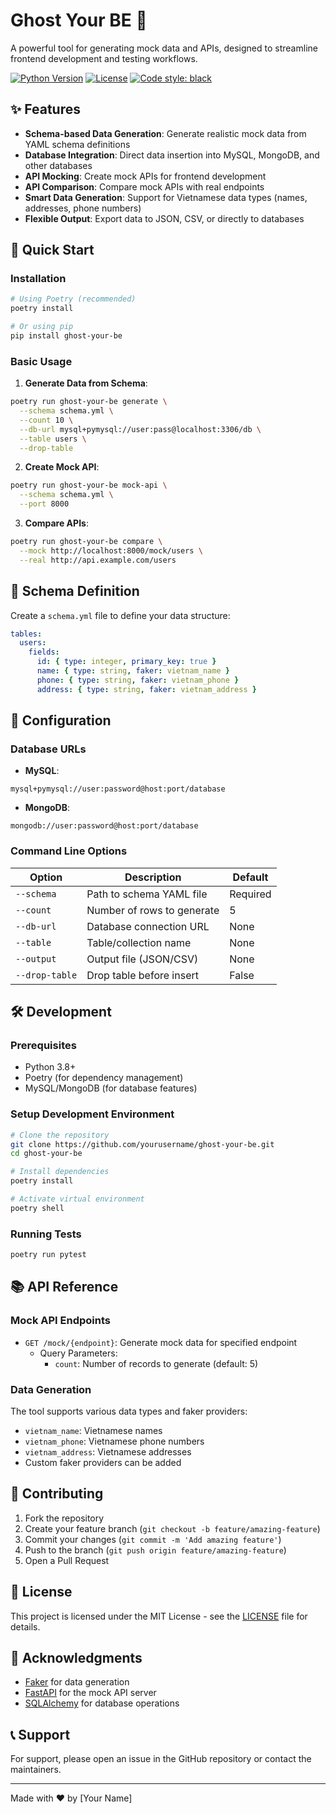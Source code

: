 # Ghost Your BE 🚀

A powerful tool for generating mock data and APIs, designed to streamline frontend development and testing workflows.

[![Python Version](https://img.shields.io/badge/python-3.8%2B-blue)](https://www.python.org/downloads/)
[![License](https://img.shields.io/badge/license-MIT-green)](LICENSE)
[![Code style: black](https://img.shields.io/badge/code%20style-black-000000.svg)](https://github.com/psf/black)

## ✨ Features

- **Schema-based Data Generation**: Generate realistic mock data from YAML schema definitions
- **Database Integration**: Direct data insertion into MySQL, MongoDB, and other databases
- **API Mocking**: Create mock APIs for frontend development
- **API Comparison**: Compare mock APIs with real endpoints
- **Smart Data Generation**: Support for Vietnamese data types (names, addresses, phone numbers)
- **Flexible Output**: Export data to JSON, CSV, or directly to databases

## 🚀 Quick Start

### Installation

```bash
# Using Poetry (recommended)
poetry install

# Or using pip
pip install ghost-your-be
```

### Basic Usage

1. **Generate Data from Schema**:
```bash
poetry run ghost-your-be generate \
  --schema schema.yml \
  --count 10 \
  --db-url mysql+pymysql://user:pass@localhost:3306/db \
  --table users \
  --drop-table
```

2. **Create Mock API**:
```bash
poetry run ghost-your-be mock-api \
  --schema schema.yml \
  --port 8000
```

3. **Compare APIs**:
```bash
poetry run ghost-your-be compare \
  --mock http://localhost:8000/mock/users \
  --real http://api.example.com/users
```

## 📝 Schema Definition

Create a `schema.yml` file to define your data structure:

```yaml
tables:
  users:
    fields:
      id: { type: integer, primary_key: true }
      name: { type: string, faker: vietnam_name }
      phone: { type: string, faker: vietnam_phone }
      address: { type: string, faker: vietnam_address }
```

## 🔧 Configuration

### Database URLs

- **MySQL**:
```
mysql+pymysql://user:password@host:port/database
```

- **MongoDB**:
```
mongodb://user:password@host:port/database
```

### Command Line Options

| Option | Description | Default |
|--------|-------------|---------|
| `--schema` | Path to schema YAML file | Required |
| `--count` | Number of rows to generate | 5 |
| `--db-url` | Database connection URL | None |
| `--table` | Table/collection name | None |
| `--output` | Output file (JSON/CSV) | None |
| `--drop-table` | Drop table before insert | False |

## 🛠️ Development

### Prerequisites

- Python 3.8+
- Poetry (for dependency management)
- MySQL/MongoDB (for database features)

### Setup Development Environment

```bash
# Clone the repository
git clone https://github.com/yourusername/ghost-your-be.git
cd ghost-your-be

# Install dependencies
poetry install

# Activate virtual environment
poetry shell
```

### Running Tests

```bash
poetry run pytest
```

## 📚 API Reference

### Mock API Endpoints

- `GET /mock/{endpoint}`: Generate mock data for specified endpoint
  - Query Parameters:
    - `count`: Number of records to generate (default: 5)

### Data Generation

The tool supports various data types and faker providers:

- `vietnam_name`: Vietnamese names
- `vietnam_phone`: Vietnamese phone numbers
- `vietnam_address`: Vietnamese addresses
- Custom faker providers can be added

## 🤝 Contributing

1. Fork the repository
2. Create your feature branch (`git checkout -b feature/amazing-feature`)
3. Commit your changes (`git commit -m 'Add amazing feature'`)
4. Push to the branch (`git push origin feature/amazing-feature`)
5. Open a Pull Request

## 📄 License

This project is licensed under the MIT License - see the [LICENSE](LICENSE) file for details.

## 🙏 Acknowledgments

- [Faker](https://github.com/joke2k/faker) for data generation
- [FastAPI](https://fastapi.tiangolo.com/) for the mock API server
- [SQLAlchemy](https://www.sqlalchemy.org/) for database operations

## 📞 Support

For support, please open an issue in the GitHub repository or contact the maintainers.

---

Made with ❤️ by [Your Name]